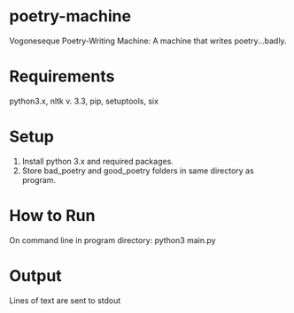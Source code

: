 # poetry-machine
Vogoneseque Poetry-Writing Machine: A machine that writes poetry...badly.

# Requirements
python3.x, nltk v. 3.3, pip, setuptools, six

# Setup
1. Install python 3.x and required packages.
2. Store bad_poetry and good_poetry folders in same directory as program.

# How to Run
On command line in program directory: python3 main.py

# Output
Lines of text are sent to stdout
